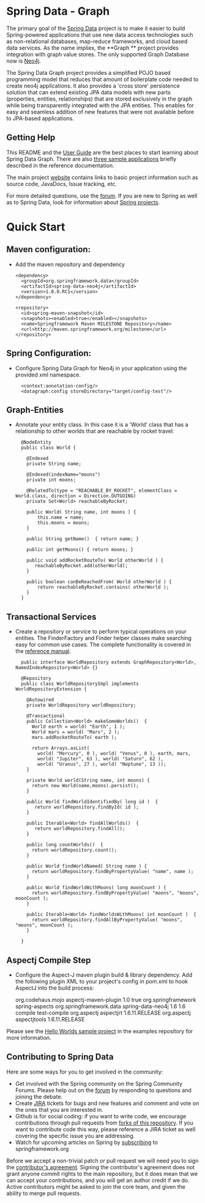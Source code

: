 Spring Data - Graph
=======================

The primary goal of the [Spring Data](http://www.springsource.org/spring-data) project is to make it easier to build Spring-powered applications that use new data access technologies such as non-relational databases, map-reduce frameworks, and cloud based data services.
As the name implies, the **Graph ** project provides integration with graph value stores.  The only supported Graph Database now is [Neo4j](http://neo4j.org/).  

The Spring Data Graph project provides a simplified POJO based programming model that reduces that amount of boilerplate code needed to create neo4j applications.  it also provides a 'cross store' persistence solution that can extend existing JPA data models with new parts (properties, entities, relationships) that are stored exclusively in the graph while being transparently integrated with the JPA entities.  This enables for easy and seamless addition of new features that were not available before to JPA-based applications.

Getting Help
------------

This README and the [User Guide](http://static.springsource.org/spring-data/data-graph/docs/current/reference/html/) are the best places to start learning about Spring Data Graph.  There are also [three sample appilcations](https://github.com/SpringSource/spring-data-graph-examples) briefly described in the reference documentation.

The main project [website](http://www.springsource.org/spring-data) contains links to basic project information such as source code, JavaDocs, Issue tracking, etc.

For more detailed questions, use the [forum](http://forum.springsource.org/forumdisplay.php?f=80). If you are new to Spring as well as to Spring Data, look for information about [Spring projects](http://www.springsource.org/projects). 


# Quick Start

## Maven configuration:

*  Add the maven repository and dependency 


       <dependency>
         <groupId>org.springframework.data</groupId>
         <artifactId>spring-data-neo4j</artifactId>
         <version>1.0.0.RC1</version>
       </dependency> 
       
       <repository>
         <id>spring-maven-snapshot</id>
         <snapshots><enabled>true</enabled></snapshots>
         <name>Springframework Maven MILESTONE Repository</name>
         <url>http://maven.springframework.org/milestone</url>
       </repository> 

## Spring Configuration:

* Configure Spring Data Graph for Neo4j in your application using the provided xml namespace.


    <?xml version="1.0" encoding="UTF-8" standalone="yes"?> 
    <beans xmlns="http://www.springframework.org/schema/beans" 
        xmlns:context="http://www.springframework.org/schema/context"
        xmlns:xsi="http://www.w3.org/2001/XMLSchema-instance"
        xmlns:datagraph="http://www.springframework.org/schema/data/graph"
        xsi:schemaLocation="
            http://www.springframework.org/schema/beans http://www.springframework.org/schema/beans/spring-beans-3.0.xsd
            http://www.springframework.org/schema/context http://www.springframework.org/schema/context/spring-context-3.0.xsd
            http://www.springframework.org/schema/data/graph http://www.springframework.org/schema/data/graph/datagraph-1.0.xsd
            ">
    
        <context:annotation-config/>
        <datagraph:config storeDirectory="target/config-test"/>
    
    </beans>

## Graph-Entities

* Annotate your entity class.  In this case it is a 'World' class that has a relationship to other worlds that are reachable by rocket travel:

        @NodeEntity
        public class World {

          @Indexed
          private String name;

          @Indexed(indexName="moons") 
		  private int moons;
        
          @RelatedTo(type = "REACHABLE_BY_ROCKET", elementClass = World.class, direction = Direction.OUTGOING)
          private Set<World> reachableByRocket;

          public World( String name, int moons ) {
              this.name = name;
              this.moons = moons;
          }

          public String getName()  { return name; }

          public int getMoons() { return moons; }

          public void addRocketRouteTo( World otherWorld ) {
             reachableByRocket.add(otherWorld);
          }
        
          public boolean canBeReachedFrom( World otherWorld ) {
              return reachableByRocket.contains( otherWorld );
          }
        }

## Transactional Services

* Create a repository or service to perform typical operations on your entities.  The FinderFactory and Finder helper classes make searching easy for common use cases. The complete functionality is covered in the [reference manual](http://static.springsource.org/spring-data/data-graph/docs/current/reference/html/#programming-model).

        public interface WorldRepository extends GraphRepository<World>, NamedIndexRepository<World> {}

        @Repository
        public class WorldRepositoryImpl implements WorldRepositoryExtension {

          @Autowired
          private WorldRepository worldRepository;
        
          @Transactional
          public Collection<World> makeSomeWorlds()  {
            World earth = world( "Earth", 1 );
            World mars = world( "Mars", 2 );
            mars.addRocketRouteTo( earth );

	        return Arrays.asList(
			  world( "Mercury", 0 ), world( "Venus", 0 ), earth, mars,
			  world( "Jupiter", 63 ), world( "Saturn", 62 ),
			  world( "Uranus", 27 ), world( "Neptune", 13 ));
          }

          private World world(String name, int moons) {
            return new World(name,moons).persist();
          }

          public World findWorldIdentifiedBy( long id )  {
             return worldRepository.findById( id );
          }
            
          public Iterable<World> findAllWorlds()  {
             return worldRepository.findAll();
          }
            
          public long countWorlds()  {
            return worldRepository.count();
          }
            
          public World findWorldNamed( String name ) {
            return worldRepository.findByPropertyValue( "name", name );
          }
            
          public World findWorldWithMoons( long moonCount ) {
            return worldRepository.findByPropertyValue( "moons", "moons", moonCount );
          }
          
          public Iterable<World> findWorldsWithMoons( int moonCount )  {
            return worldRepository.findAllByPropertyValue( "moons", "moons", moonCount );
          }
                       
        }

## Aspectj Compile Step

*  Configure the Aspect-J maven plugin build & library dependency.  Add the following plugin XML to your project's <plugins> config in pom.xml to hook AspectJ into the build process:

      <plugin>
        <groupId>org.codehaus.mojo</groupId>
        <artifactId>aspectj-maven-plugin</artifactId>
        <version>1.0</version>
        <configuration>
          <outxml>true</outxml>
          <aspectLibraries>
            <aspectLibrary>
              <groupId>org.springframework</groupId>
              <artifactId>spring-aspects</artifactId>
            </aspectLibrary>
            <aspectLibrary>
              <groupId>org.springframework.data</groupId>
              <artifactId>spring-data-neo4j</artifactId>
            </aspectLibrary>
          </aspectLibraries>
          <source>1.6</source>
          <target>1.6</target>
        </configuration>
        <executions>
          <execution>
            <goals>
              <goal>compile</goal>
              <goal>test-compile</goal>
            </goals>
          </execution>
        </executions>
        <dependencies>
          <dependency>
            <groupId>org.aspectj</groupId>
            <artifactId>aspectjrt</artifactId>
            <version>1.6.11.RELEASE</version>
          </dependency>
          <dependency>
            <groupId>org.aspectj</groupId>
            <artifactId>aspectjtools</artifactId>
            <version>1.6.11.RELEASE</version>
          </dependency>
        </dependencies>
      </plugin>

Please see the [Hello Worlds sample project](https://github.com/SpringSource/spring-data-graph-examples/tree/master/hello-worlds) in the examples repository for more information.


Contributing to Spring Data
---------------------------

Here are some ways for you to get involved in the community:

* Get involved with the Spring community on the Spring Community Forums.  Please help out on the [forum](http://forum.springsource.org/forumdisplay.php?f=80) by responding to questions and joining the debate.
* Create [JIRA](https://jira.springframework.org/browse/DATAGRAPH) tickets for bugs and new features and comment and vote on the ones that you are interested in.  
* Github is for social coding: if you want to write code, we encourage contributions through pull requests from [forks of this repository](http://help.github.com/forking/). If you want to contribute code this way, please reference a JIRA ticket as well covering the specific issue you are addressing.
* Watch for upcoming articles on Spring by [subscribing](http://www.springsource.org/node/feed) to springframework.org

Before we accept a non-trivial patch or pull request we will need you to sign the [contributor's agreement](https://support.springsource.com/spring_committer_signup).  Signing the contributor's agreement does not grant anyone commit rights to the main repository, but it does mean that we can accept your contributions, and you will get an author credit if we do.  Active contributors might be asked to join the core team, and given the ability to merge pull requests.





